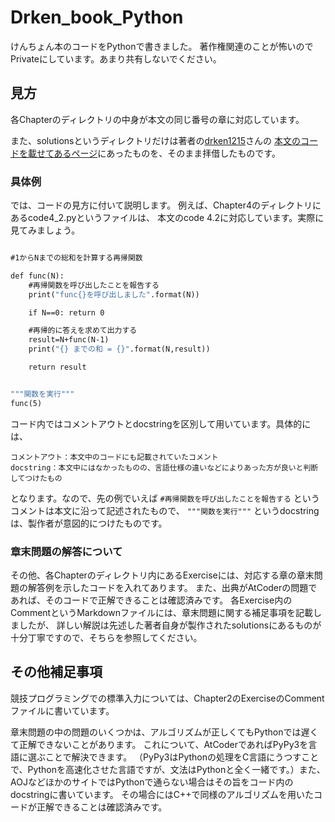 # Drken_book_Python
けんちょん本のコードをPythonで書きました。
著作権関連のことが怖いのでPrivateにしています。あまり共有しないでください。

## 見方
各Chapterのディレクトリの中身が本文の同じ番号の章に対応しています。

また、solutionsというディレクトリだけは著者の[drken1215](https://github.com/drken1215)さんの
[本文のコードを載せてあるページ](https://github.com/drken1215/book_algorithm_solution)にあったものを、そのまま拝借したものです。

### 具体例

では、コードの見方に付いて説明します。
例えば、Chapter4のディレクトリにあるcode4_2.pyというファイルは、
本文のcode 4.2に対応しています。実際に見てみましょう。

```python:code4.2

#1からNまでの総和を計算する再帰関数

def func(N):
    #再帰関数を呼び出したことを報告する
    print("func{}を呼び出しました".format(N))

    if N==0: return 0

    #再帰的に答えを求めて出力する
    result=N+func(N-1)
    print("{} までの和 = {}".format(N,result))

    return result


"""関数を実行"""
func(5)
```

コード内ではコメントアウトとdocstringを区別して用いています。具体的には、

    コメントアウト：本文中のコードにも記載されていたコメント
    docstring：本文中にはなかったものの、言語仕様の違いなどによりあった方が良いと判断してつけたもの
    
となります。なので、先の例でいえば
`#再帰関数を呼び出したことを報告する`
というコメントは本文に沿って記述されたもので、
`"""関数を実行"""`
というdocstringは、製作者が意図的につけたものです。

### 章末問題の解答について

その他、各Chapterのディレクトリ内にあるExerciseには、対応する章の章末問題の解答例を示したコードを入れてあります。
また、出典がAtCoderの問題であれば、そのコードで正解できることは確認済みです。
各Exercise内のCommentというMarkdownファイルには、章末問題に関する補足事項を記載しましたが、
詳しい解説は先述した著者自身が製作されたsolutionsにあるものが十分丁寧ですので、そちらを参照してください。

## その他補足事項

競技プログラミングでの標準入力については、Chapter2のExerciseのCommentファイルに書いています。

章末問題の中の問題のいくつかは、アルゴリズムが正しくてもPythonでは遅くて正解できないことがあります。
これについて、AtCoderであればPyPy3を言語に選ぶことで解決できます。
（PyPy3はPythonの処理をC言語にうつすことで、Pythonを高速化させた言語ですが、文法はPythonと全く一緒です。）また、AOJなどほかのサイトではPythonで通らない場合はその旨をコード内のdocstringに書いています。
その場合にはC++で同様のアルゴリズムを用いたコードが正解できることは確認済みです。
